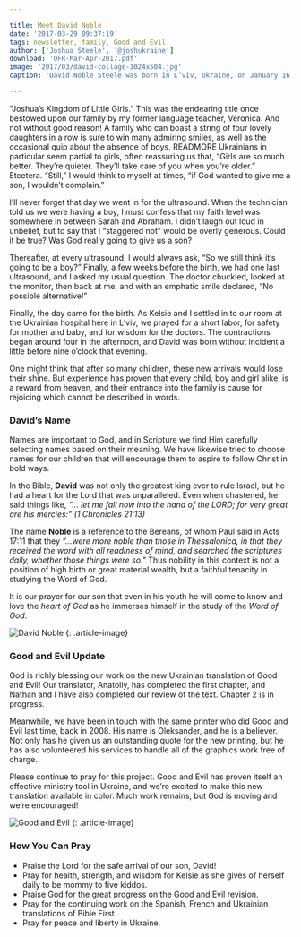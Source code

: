 ```yaml
---

title: Meet David Noble
date: '2017-03-29 09:37:19'
tags: newsletter, family, Good and Evil
author: ['Joshua Steele', '@joshukraine']
download: 'OFR-Mar-Apr-2017.pdf'
image: '2017/03/david-collage-1024x504.jpg'
caption: 'David Noble Steele was born in L’viv, Ukraine, on January 16, 2017. As you may have guessed from the photos, we like this little guy a lot, and we can’t wait to introduce you!'

---
```


"Joshua’s Kingdom of Little Girls.” This was the endearing title once bestowed upon our family by my former language teacher, Veronica. And not without good reason! A family who can boast a string of four lovely daughters in a row is sure to win many admiring smiles, as well as the occasional quip about the absence of boys. READMORE Ukrainians in particular seem partial to girls, often reassuring us that, “Girls are so much better. They’re quieter. They’ll take care of you when you’re older.”  Etcetera. “Still,” I would think to myself at times, “if God wanted to give me a son, I wouldn’t complain.”

I’ll never forget that day we went in for the ultrasound. When the technician told us we were having a boy, I must confess that my faith level was somewhere in between Sarah and Abraham. I didn’t laugh out loud in unbelief, but to say that I “staggered not” would be overly generous. Could it be true? Was God really going to give us a son?

Thereafter, at every ultrasound, I would always ask, “So we still think it’s going to be a boy?” Finally, a few weeks before the birth, we had one last ultrasound, and I asked my usual question. The doctor chuckled, looked at the monitor, then back at me, and with an emphatic smile declared, “No possible alternative!”

Finally, the day came for the birth. As Kelsie and I settled in to our room at the Ukrainian hospital here in L’viv, we prayed for a short labor, for safety for mother and baby, and for wisdom for the doctors. The contractions began around four in the afternoon, and David was born without incident a little before nine o’clock that evening.

One might think that after so many children, these new arrivals would lose their shine. But experience has proven that every child, boy and girl alike, is a reward from heaven, and their entrance into the family is cause for rejoicing which cannot be described in words.

### David’s Name

Names are important to God, and in Scripture we find Him carefully selecting names based on their meaning. We have likewise tried to choose names for our children that will encourage them to aspire to follow Christ in bold ways.

In the Bible, **David** was not only the greatest king ever to rule Israel, but he had a heart for the Lord that was unparalleled. Even when chastened, he said things like,
*“... let me fall now into the hand of the LORD; for very great are his mercies:” (1 Chronicles 21:13)*

The name **Noble** is a reference to the Bereans, of whom Paul said in Acts 17:11 that they *“...were more noble than those in Thessalonica, in that they received the word with all readiness of mind, and searched the scriptures daily, whether those things were so."* Thus nobility in this context is not a position of high birth or great material wealth, but a faithful tenacity in studying the Word of God.

It is our prayer for our son that even in his youth he will come to know and love the *heart of God* as he immerses himself in the study of the *Word of God*.

![David Noble](https://s3.amazonaws.com/images.ofreport.com/2017/03/david-blanket-1024x575.jpg)
{: .article-image}

### Good and Evil Update

God is richly blessing our work on the new Ukrainian translation of Good and Evil! Our translator, Anatoliy, has completed the first chapter, and Nathan and I have also completed our review of the text. Chapter 2 is in progress.

Meanwhile, we have been in touch with the same printer who did Good and Evil last time, back in 2008. His name is Oleksander, and he is a believer. Not only has he given us an outstanding quote for the new printing, but he has also volunteered his services to handle all of the graphics work free of charge.

Please continue to pray for this project. Good and Evil has proven itself an effective ministry tool in Ukraine, and we’re excited to make this new translation available in color. Much work remains, but God is moving and we’re encouraged!


![Good and Evil](https://s3.amazonaws.com/images.ofreport.com/2016/09/english-good-and-evil-bogo-special-1-240x450.jpg)
{: .article-image}

### How You Can Pray

* Praise the Lord for the safe arrival of our son, David!
* Pray for health, strength, and wisdom for Kelsie as she gives of herself daily to be mommy to five kiddos.
* Praise God for the great progress on the Good and Evil revision.
* Pray for the continuing work on the Spanish, French and Ukrainian translations of Bible First.
* Pray for peace and liberty in Ukraine.
